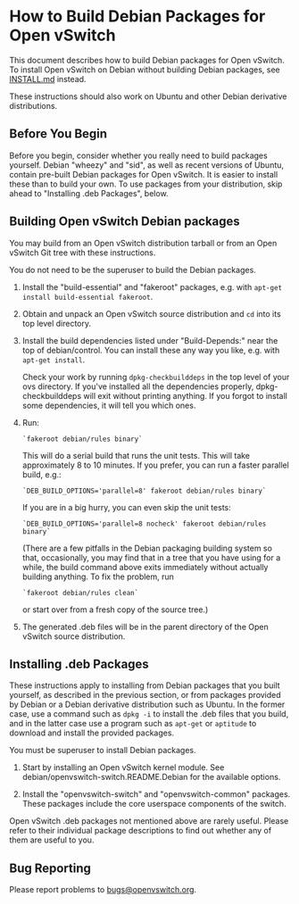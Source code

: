 How to Build Debian Packages for Open vSwitch
=============================================

This document describes how to build Debian packages for Open vSwitch.
To install Open vSwitch on Debian without building Debian packages,
see [INSTALL.md] instead.

These instructions should also work on Ubuntu and other Debian
derivative distributions.


Before You Begin
----------------

Before you begin, consider whether you really need to build packages
yourself.  Debian "wheezy" and "sid", as well as recent versions of
Ubuntu, contain pre-built Debian packages for Open vSwitch.  It is
easier to install these than to build your own.  To use packages from
your distribution, skip ahead to "Installing .deb Packages", below.


Building Open vSwitch Debian packages
-------------------------------------

You may build from an Open vSwitch distribution tarball or from an
Open vSwitch Git tree with these instructions.

You do not need to be the superuser to build the Debian packages.

1. Install the "build-essential" and "fakeroot" packages, e.g. with
   `apt-get install build-essential fakeroot`.

2. Obtain and unpack an Open vSwitch source distribution and `cd` into
   its top level directory.

3. Install the build dependencies listed under "Build-Depends:" near
   the top of debian/control.  You can install these any way you like,
   e.g. with `apt-get install`.

   Check your work by running `dpkg-checkbuilddeps` in the top level of
   your ovs directory.  If you've installed all the dependencies
   properly, dpkg-checkbuilddeps will exit without printing anything.
   If you forgot to install some dependencies, it will tell you which ones.

4. Run:

       `fakeroot debian/rules binary`

   This will do a serial build that runs the unit tests. This will take
   approximately 8 to 10 minutes. If you prefer, you can run a faster
   parallel build, e.g.:

       `DEB_BUILD_OPTIONS='parallel=8' fakeroot debian/rules binary`

   If you are in a big hurry, you can even skip the unit tests:

       `DEB_BUILD_OPTIONS='parallel=8 nocheck' fakeroot debian/rules binary`

   (There are a few pitfalls in the Debian packaging building system
   so that, occasionally, you may find that in a tree that you have
   using for a while, the build command above exits immediately
   without actually building anything.  To fix the problem, run

       `fakeroot debian/rules clean`

   or start over from a fresh copy of the source tree.)

5. The generated .deb files will be in the parent directory of the
   Open vSwitch source distribution.


Installing .deb Packages
------------------------

These instructions apply to installing from Debian packages that you
built yourself, as described in the previous section, or from packages
provided by Debian or a Debian derivative distribution such as Ubuntu.
In the former case, use a command such as `dpkg -i` to install the
.deb files that you build, and in the latter case use a program such
as `apt-get` or `aptitude` to download and install the provided
packages.

You must be superuser to install Debian packages.

1. Start by installing an Open vSwitch kernel module.  See
   debian/openvswitch-switch.README.Debian for the available options.

2. Install the "openvswitch-switch" and "openvswitch-common" packages.
   These packages include the core userspace components of the switch.

Open vSwitch .deb packages not mentioned above are rarely useful.
Please refer to their individual package descriptions to find out
whether any of them are useful to you.


Bug Reporting
-------------

Please report problems to bugs@openvswitch.org.

[INSTALL.md]:INSTALL.md
